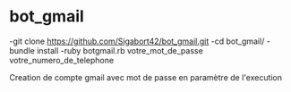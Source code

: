 # bot_gmail

-git clone https://github.com/Sigabort42/bot_gmail.git
-cd bot_gmail/
-bundle install 
-ruby botgmail.rb votre_mot_de_passe votre_numero_de_telephone

Creation de compte gmail avec mot de passe en paramètre de l'execution
